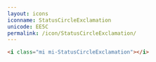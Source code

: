 ```yaml
---
layout: icons
iconname: StatusCircleExclamation
unicode: EE5C
permalink: /icon/StatusCircleExclamation/
---
```


``` html
<i class="mi mi-StatusCircleExclamation"></i>
```
